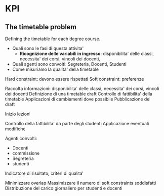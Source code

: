 # KPI

## The timetable problem

Defining the timetable for each degree course.
- Quali sono le fasi di questa attivita'
	- **Ricognizione delle variabili in ingresso**: disponibilita' delle classi, necessita' dei corsi, vincoli dei docenti, 
- Quali agenti sono convolti: Segreteria, Docenti, Studenti
- Come misuriamo la qualita' della timetable

Hard constraint: devono essere rispettati
Soft constraint: preferenze

Raccolta informazioni: disponibilita' delle classi, necessita' dei corsi, vincoli dei docenti
Definizione di una timetable draft
Controllo di fattibilita' della timetable
Applicazioni di cambiamenti dove possibile
Pubblicazione del draft

Inizio lezioni

Controllo della fattibilita' da parte degli studenti
Applicazione eventuali modifiche

Agenti convolti:
- Docenti
- commissione
- Segreteria
- studenti

Indicatore di risultato, criteri di qualita'

Minimizzare overlap
Massimizzare il numero di soft constraints soddisfatti
Distribuzione del carico giornaliero per studenti e docenti





